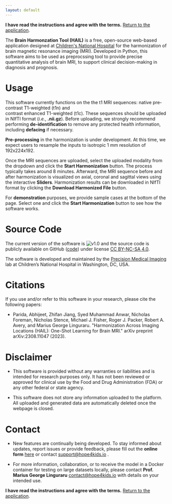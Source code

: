 ```yaml
---
layout: default
---
```


**I have read the instructions and agree with the terms.** [Return to the application](https://hail.hope4kids.io/).

The **Brain Harmonzation Tool (HAIL)** is a free, open-source web-based application
designed at [Children's National Hospital](https://www.childrensnational.org/) 
for the harmonization of brain magnetic resonance imaging (MRI). 
Developed in Python, this software aims to be used as preprocssing tool to provide precise quantitative analysis of brain MRI, to support clinical decision-making in diagnosis and prognosis.  

# Usage

This software currently functions on the the t1 MRI sequences: native pre-contrast T1-weighted (t1n) and  
contrast enhanced T1-weighted (t1c). These sequences should be 
uploaded in NIfTI format (*i.e.*, **.nii.gz**). Before uploading, 
we strongly recommend performing **de-identification** to remove any protected 
health information, including **defacing** if necessary. 

**Pre-processing** in the harmonization is under development. At this time, 
we expect users to  resample the inputs to isotropic 1 mm resolution of 192x224x192.  

Once the MRI sequences are uploaded, select the uploaded modality from the dropdown and click the **Start Harmonization** button. 
The process typically takes around 8 minutes. Afterward, the MRI 
sequence before and after harmonization is visualized on axial, coronal and sagittal views using the interactive **Sliders**. Harmonization results can be downloaded in 
NIfTI format by clicking the **Download Harmonized File** button.  

For **demonstration** purposes, we provide sample cases at the bottom of the page. 
Select one and click the **Start Harmonization** button to see how the software works.  

# Source Code

The current version of the software is ![v1.0](https://img.shields.io/badge/v1.0-brightgreen) 
and the source code is publicly available on GitHub 
([code](https://github.com/Precision-Medical-Imaging-Group/SegmenterApp-HAIL)) 
under license [CC BY-NC-SA 4.0](https://creativecommons.org/licenses/by-nc-sa/4.0/). 

The software is developed and maintained by the [Precision Medical Imaging](https://research.childrensnational.org/labs/precision-medical) lab
at Children’s National Hospital in Washington, DC, USA.  

# Citations

If you use and/or refer to this software in your research, please cite the following papers: 

* Parida, Abhijeet, Zhifan Jiang, Syed Muhammad Anwar, Nicholas Foreman, Nicholas Stence, Michael J. Fisher, Roger J. Packer, Robert A. Avery, and Marius George Linguraru. "Harmonization Across Imaging Locations (HAIL): One-Shot Learning for Brain MRI." arXiv preprint arXiv:2308.11047 (2023).

# Disclaimer

* This software is provided without any warranties or liabilities and is intended for research purposes only. 
It has not been reviewed or approved for clinical use by the Food and Drug Administration (FDA) or any other federal or state agency. 

* This software does not store any information uploaded to the platform. 
All uploaded and generated data are automatically deleted once the webpage is closed. 

# Contact

* New features are continually being developed. To stay informed about updates, 
report issues or provide feedback, please fill out the 
**online form** [here](https://docs.google.com/forms/d/e/1FAIpQLSfkH4l3Dcd1qNnH_dLgbiUAQWGKeSAnbBr3ndMwD5yhoZ7Pfw/viewform) or contact [support@hope4kids.io](mailto:support@hope4kids.io) .   

* For more information, collaboration, or to receive the model in a Docker container 
for testing on large datasets locally, please contact 
**Prof. Marius George Linguraru** [contact@hope4kids.io](mailto:contact@hope4kids.io) with details on your intended use. 

**I have read the instructions and agree with the terms.** [Return to the application](https://hail.hope4kids.io/).
